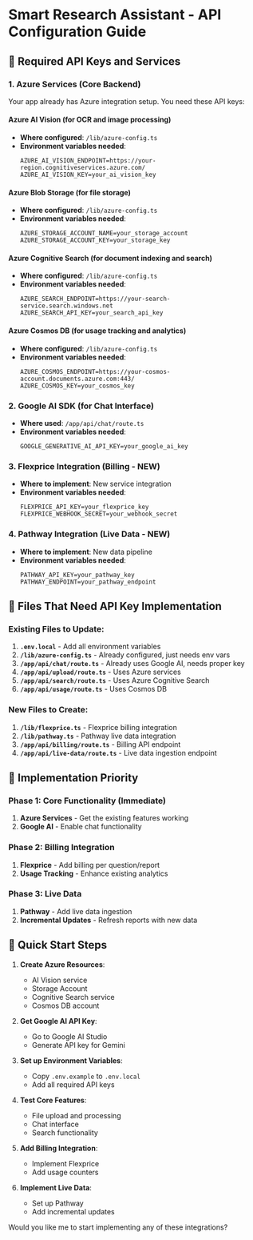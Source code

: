 # Smart Research Assistant - API Configuration Guide

## 🔑 Required API Keys and Services

### 1. Azure Services (Core Backend)
Your app already has Azure integration setup. You need these API keys:

#### **Azure AI Vision** (for OCR and image processing)
- **Where configured**: `/lib/azure-config.ts`
- **Environment variables needed**:
  ```env
  AZURE_AI_VISION_ENDPOINT=https://your-region.cognitiveservices.azure.com/
  AZURE_AI_VISION_KEY=your_ai_vision_key
  ```

#### **Azure Blob Storage** (for file storage)
- **Where configured**: `/lib/azure-config.ts`
- **Environment variables needed**:
  ```env
  AZURE_STORAGE_ACCOUNT_NAME=your_storage_account
  AZURE_STORAGE_ACCOUNT_KEY=your_storage_key
  ```

#### **Azure Cognitive Search** (for document indexing and search)
- **Where configured**: `/lib/azure-config.ts`
- **Environment variables needed**:
  ```env
  AZURE_SEARCH_ENDPOINT=https://your-search-service.search.windows.net
  AZURE_SEARCH_API_KEY=your_search_api_key
  ```

#### **Azure Cosmos DB** (for usage tracking and analytics)
- **Where configured**: `/lib/azure-config.ts`
- **Environment variables needed**:
  ```env
  AZURE_COSMOS_ENDPOINT=https://your-cosmos-account.documents.azure.com:443/
  AZURE_COSMOS_KEY=your_cosmos_key
  ```

### 2. Google AI SDK (for Chat Interface)
- **Where used**: `/app/api/chat/route.ts`
- **Environment variables needed**:
  ```env
  GOOGLE_GENERATIVE_AI_API_KEY=your_google_ai_key
  ```

### 3. Flexprice Integration (Billing - NEW)
- **Where to implement**: New service integration
- **Environment variables needed**:
  ```env
  FLEXPRICE_API_KEY=your_flexprice_key
  FLEXPRICE_WEBHOOK_SECRET=your_webhook_secret
  ```

### 4. Pathway Integration (Live Data - NEW)
- **Where to implement**: New data pipeline
- **Environment variables needed**:
  ```env
  PATHWAY_API_KEY=your_pathway_key
  PATHWAY_ENDPOINT=your_pathway_endpoint
  ```

## 📂 Files That Need API Key Implementation

### Existing Files to Update:
1. **`.env.local`** - Add all environment variables
2. **`/lib/azure-config.ts`** - Already configured, just needs env vars
3. **`/app/api/chat/route.ts`** - Already uses Google AI, needs proper key
4. **`/app/api/upload/route.ts`** - Uses Azure services
5. **`/app/api/search/route.ts`** - Uses Azure Cognitive Search
6. **`/app/api/usage/route.ts`** - Uses Cosmos DB

### New Files to Create:
1. **`/lib/flexprice.ts`** - Flexprice billing integration
2. **`/lib/pathway.ts`** - Pathway live data integration
3. **`/app/api/billing/route.ts`** - Billing API endpoint
4. **`/app/api/live-data/route.ts`** - Live data ingestion endpoint

## 🔧 Implementation Priority

### Phase 1: Core Functionality (Immediate)
1. **Azure Services** - Get the existing features working
2. **Google AI** - Enable chat functionality

### Phase 2: Billing Integration
1. **Flexprice** - Add billing per question/report
2. **Usage Tracking** - Enhance existing analytics

### Phase 3: Live Data
1. **Pathway** - Add live data ingestion
2. **Incremental Updates** - Refresh reports with new data

## 🚀 Quick Start Steps

1. **Create Azure Resources**:
   - AI Vision service
   - Storage Account
   - Cognitive Search service
   - Cosmos DB account

2. **Get Google AI API Key**:
   - Go to Google AI Studio
   - Generate API key for Gemini

3. **Set up Environment Variables**:
   - Copy `.env.example` to `.env.local`
   - Add all required API keys

4. **Test Core Features**:
   - File upload and processing
   - Chat interface
   - Search functionality

5. **Add Billing Integration**:
   - Implement Flexprice
   - Add usage counters

6. **Implement Live Data**:
   - Set up Pathway
   - Add incremental updates

Would you like me to start implementing any of these integrations?